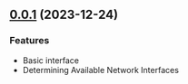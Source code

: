 ## [0.0.1](https://github.com/light-hat/airway/compare/0.0.1...0.0.1) (2023-12-24)

### Features

* Basic interface
* Determining Available Network Interfaces
